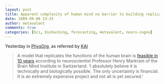 ```yaml
---
layout: post
title: Apparent complexity of human mind no barrier to building replica brain
date: 2009-09-08 13:35
author: metavalent
comments: true
categories: [bci, biohacking, forecasting, metavalent, neuro-cogno]
---
```

Yesterday in <a href="https://www.physorg.com/news171565512.html">PhysOrg</a>, as referred by <a href="https://www.kurzweilai.net/news/news_single.html?id=11077">KAI</a>
<blockquote>A model that replicates the functions of the human brain is <a href="https://www.physorg.com/news171565512.html">feasible in 10 years</a> according to neuroscientist Professor Henry Markram of the Brain Mind Institute in Switzerland. ‘I absolutely believe it is technically and biologically possible. The only uncertainty is financial. It is an extremely expensive project and not all is yet secured.'</blockquote>


